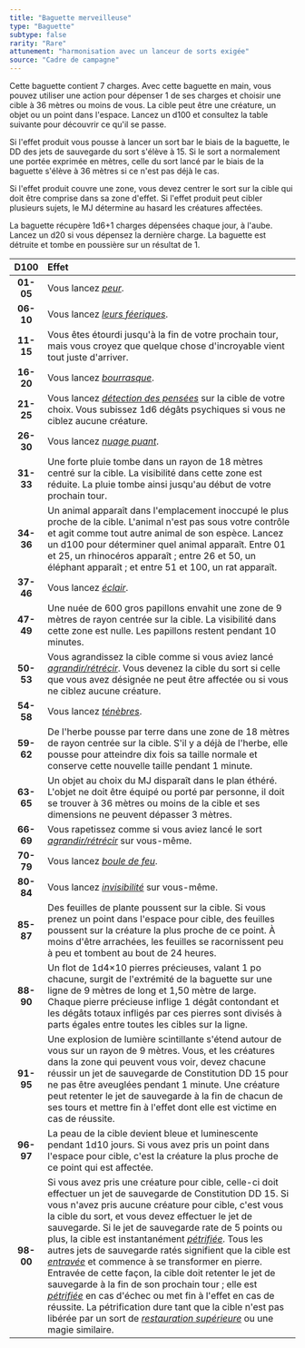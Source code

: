 ```yaml
---
title: "Baguette merveilleuse"
type: "Baguette"
subtype: false
rarity: "Rare"
attunement: "harmonisation avec un lanceur de sorts exigée"
source: "Cadre de campagne"
---
```

Cette baguette contient 7 charges. Avec cette baguette en main, vous pouvez utiliser une action pour dépenser 1 de ses charges et choisir une cible à 36 mètres ou moins de vous. La cible peut être une créature, un objet ou un point dans l'espace. Lancez un d100 et consultez la table suivante pour découvrir ce qu'il se passe.

Si l'effet produit vous pousse à lancer un sort bar le biais de la baguette, le DD des jets de sauvegarde du sort s'élève à 15. Si le sort a normalement une portée exprimée en mètres, celle du sort lancé par le biais de la baguette s'élève à 36 mètres si ce n'est pas déjà le cas.

Si l'effet produit couvre une zone, vous devez centrer le sort sur la cible qui doit être comprise dans sa zone d'effet. Si l'effet produit peut cibler plusieurs sujets, le MJ détermine au hasard les créatures affectées.

La baguette récupère 1d6+1 charges dépensées chaque jour, à l'aube. Lancez un d20 si vous dépensez la dernière charge. La baguette est détruite et tombe en poussière sur un résultat de 1.

|D100|Effet|
|:-:|:-|
|**01-05**|Vous lancez [_peur_](/grimoire/peur).|
|**06-10**|Vous lancez [_leurs féeriques_](/grimoire/lueurs-feeriques).|
|**11-15**|Vous êtes étourdi jusqu'à la fin de votre prochain tour, mais vous croyez que quelque chose d'incroyable vient tout juste d'arriver.|
|**16-20**|Vous lancez [_bourrasque_](/grimoire/bourrasque).|
|**21-25**|Vous lancez [_détection des pensées_](/grimoire/detection-des-pensees) sur la cible de votre choix. Vous subissez 1d6 dégâts psychiques si vous ne ciblez aucune créature.|
|**26-30**|Vous lancez [_nuage puant_](/grimoire/nuage-puant).|
|**31-33**|Une forte pluie tombe dans un rayon de 18 mètres centré sur la cible. La visibilité dans cette zone est réduite. La pluie tombe ainsi jusqu'au début de votre prochain tour.|
|**34-36**|Un animal apparaît dans l'emplacement inoccupé le plus proche de la cible. L'animal n'est pas sous votre contrôle et agit comme tout autre animal de son espèce. Lancez un d100 pour déterminer quel animal apparaît. Entre 01 et 25, un rhinocéros apparaît ; entre 26 et 50, un éléphant apparaît ; et entre 51 et 100, un rat apparaît.|
|**37-46**|Vous lancez [_éclair_](/grimoire/eclair).|
|**47-49**|Une nuée de 600 gros papillons envahit une zone de 9 mètres de rayon centrée sur la cible. La visibilité dans cette zone est nulle. Les papillons restent pendant 10 minutes.|
|**50-53**|Vous agrandissez la cible comme si vous aviez lancé [_agrandir/rétrécir_](/grimoire/agrandir-retrecir). Vous devenez la cible du sort si celle que vous avez désignée ne peut être affectée ou si vous ne ciblez aucune créature.|
|**54-58**|Vous lancez [_ténèbres_](/grimoire/tenebres).|
|**59-62**|De l'herbe pousse par terre dans une zone de 18 mètres de rayon centrée sur la cible. S'il y a déjà de l'herbe, elle pousse pour atteindre dix fois sa taille normale et conserve cette nouvelle taille pendant 1 minute.|
|**63-65**|Un objet au choix du MJ disparaît dans le plan éthéré. L'objet ne doit être équipé ou porté par personne, il doit se trouver à 36 mètres ou moins de la cible et ses dimensions ne peuvent dépasser 3 mètres.|
|**66-69**|Vous rapetissez comme si vous aviez lancé le sort [_agrandir/rétrécir_](/grimoire/agrandir-retrecir) sur vous-même.|
|**70-79**|Vous lancez [_boule de feu_](/grimoire/boule-de-feu).|
|**80-84**|Vous lancez [_invisibilité_](/grimoire/invisibilite) sur vous-même.|
|**85-87**|Des feuilles de plante poussent sur la cible. Si vous prenez un point dans l'espace pour cible, des feuilles poussent sur la créature la plus proche de ce point. À moins d'être arrachées, les feuilles se racornissent peu à peu et tombent au bout de 24 heures.|
|**88-90**|Un flot de 1d4×10 pierres précieuses, valant 1 po chacune, surgit de l'extrémité de la baguette sur une ligne de 9 mètres de long et 1,50 mètre de large. Chaque pierre précieuse inflige 1 dégât contondant et les dégâts totaux infligés par ces pierres sont divisés à parts égales entre toutes les cibles sur la ligne.|
|**91-95**|Une explosion de lumière scintillante s'étend autour de vous sur un rayon de 9 mètres. Vous, et les créatures dans la zone qui peuvent vous voir, devez chacune réussir un jet de sauvegarde de Constitution DD 15 pour ne pas être aveuglées pendant 1 minute. Une créature peut retenter le jet de sauvegarde à la fin de chacun de ses tours et mettre fin à l'effet dont elle est victime en cas de réussite.|
|**96-97**|La peau de la cible devient bleue et luminescente pendant 1d10 jours. Si vous avez pris un point dans l'espace pour cible, c'est la créature la plus proche de ce point qui est affectée.|
|**98-00**|Si vous avez pris une créature pour cible, celle-ci doit effectuer un jet de sauvegarde de Constitution DD 15. Si vous n'avez pris aucune créature pour cible, c'est vous la cible du sort, et vous devez effectuer le jet de sauvegarde. Si le jet de sauvegarde rate de 5 points ou plus, la cible est instantanément [_pétrifiée_](/gerer-la-sante-du-personnage/#petrifie). Tous les autres jets de sauvegarde ratés signifient que la cible est [_entravée_](/gerer-la-sante-du-personnage/#entrave) et commence à se transformer en pierre. Entravée de cette façon, la cible doit retenter le jet de sauvegarde à la fin de son prochain tour ; elle est [_pétrifiée_](/gerer-la-sante-du-personnage/#petrifie) en cas d'échec ou met fin à l'effet en cas de réussite. La pétrification dure tant que la cible n'est pas libérée par un sort de [_restauration supérieure_](/grimoire/restauration-superieure) ou une magie similaire.|
